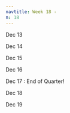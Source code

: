 ```yaml
---
navtitle: Week 18 -
n: 18
---
```


Dec 13

Dec 14

Dec 15

Dec 16

Dec 17
: End of Quarter!

Dec 18

Dec 19

